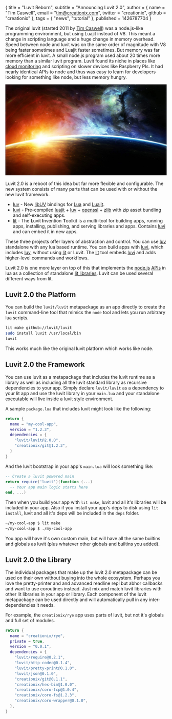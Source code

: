 { title = "Luvit Reborn",
  subtitle = "Announcing Luvit 2.0",
  author = {
    name = "Tim Caswell",
    email = "tim@creationix.com",
    twitter = "creationix",
    github = "creationix"
  },
  tags = { "news", "tutorial" },
  published = 1426787704
}

The original luvit (started 2011 by [Tim Caswell][]) was a node.js-like
programming environment, but using Luajit instead of V8. This meant a
change in scripting language and a huge change in memory overhead. Speed
between node and luvit was on the same order of magnitude with V8 being
faster sometimes and Luajit faster sometimes. But memory was far more
efficient in luvit. A small node.js program used about 20 times more
memory than a similar luvit program. Luvit found its niche in places
like [cloud monitoring][] and scripting on slower devices like Raspberry
PIs. It had nearly identical APIs to node and thus was easy to learn for
developers looking for something like node, but less memory hungry.

![](luvit-reborn/a-new-era.jpg)

Luvit 2.0 is a reboot of this idea but far more flexible and
configurable. The new system consists of many parts that can be used
with or without the new luvit framework.

 - [luv][] - New [libUV][] bindings for [Lua][] and [Luajit][].
 - [luvi][] - Pre-compiled [luajit][] + [luv][] + [openssl][] + [zlib][] with zip asset bundling and self-executing apps.
 - [lit][] - The **L**uvit **I**nvention **T**oolkit is a multi-tool
   for building apps, running apps, installing, publishing, and
   serving libraries and apps.  Contains [luvi][] and can embed it in
   new apps.

These three projects offer layers of abstraction and control.  You can
use [luv][] standalone with any lua based runtime.  You can build apps
with [luvi][], which includes [luv][], without using [lit][] or Luvit.
The [lit][] tool embeds [luvi][] and adds higher-level commands and
workflows.

Luvit 2.0 is one more layer on top of this that implements the
[node.js][] [APIs](http://nodejs.org/api/) in lua as a collection of
standalone [lit libraries][].  Luvit can be used several different
ways from lit.

## Luvit 2.0 the Platform

You can build the `luvit/luvit` metapackage as an app directly to
create the `luvit` command-line tool that mimics the `node` tool and
lets you run arbitrary lua scripts.

```sh
lit make github://luvit/luvit
sudo install luvit /usr/local/bin
luvit
```

This works much like the original luvit platform which works like node.

## Luvit 2.0 the Framework

You can use luvit as a metapackage that includes the luvit runtime as
a library as well as including all the luvit standard library as
recursive dependencies to your app.  Simply declare `luvit/luvit` as a
dependency to your lit app and use the luvit library in your
`main.lua` and your standalone executable will live inside a luvit
style environment.

A sample `package.lua` that includes luvit might look like the
following:

```lua
return {
  name = "my-cool-app",
  version = "1.2.3",
  dependencies = {
    "luvit/luvit@2.0.0",
    "creationix/git@1.2.3",
  }
}
```

And the luvit bootstrap in your app's `main.lua` will look something
like:

```lua
-- Create a luvit powered main
return require('luvit')(function (...)
  -- Your app main logic starts here
end, ...)
```

Then when you build your app with `lit make`, luvit and all it's
libraries will be included in your app.  Also if you install your
app's deps to disk using `lit install`, luvit and all it's deps will
be included in the `deps` folder.

```sh
~/my-cool-app $ lit make
~/my-cool-app $ ./my-cool-app
```

You app will have it's own custom main, but will have all the same
builtins and globals as luvit (plus whatever other globals and
builtins you added).

## Luvit 2.0 the Library

The individual packages that make up the luvit 2.0 metapackage can be
used on their own without buying into the whole ecosystem.  Perhaps
you love the pretty-printer and and advanced readline repl but abhor
callbacks and want to use coroutines instead.  Just mix and match
luvit libraries with other lit libraries in your app or library.  Each
component of the luvit metapackage can be used directly and will
automatically pull in any inter-dependencies it needs.

For example, the `creationix/rye` app uses parts of luvit, but not
it's globals and full set of modules.

```lua
return {
  name = "creationix/rye",
  private = true,
  version = "0.0.1",
  dependencies = {
    "luvit/require@0.2.1",
    "luvit/http-codec@0.1.4",
    "luvit/pretty-print@0.1.0",
    "luvit/json@0.1.0",
    "creationix/git@0.1.1",
    "creationix/hex-bin@1.0.0",
    "creationix/coro-tcp@1.0.4",
    "creationix/coro-fs@1.2.3",
    "creationix/coro-wrapper@0.1.0",
  },
}
```

[cloud monitoring]: https://github.com/virgo-agent-toolkit
[Tim Caswell]: https://github.com/creationix
[libuv]: http://docs.libuv.org/en/v1.x/
[luvi]: https://github.com/luvit/luvi
[luv]: https://github.com/luvit/luv
[lit]: https://github.com/luvit/lit
[lit libraries]: http://lit.luvit.io/packages/luvit
[lua]: http://www.lua.org/
[luajit]: http://luajit.org/
[openssl]: https://www.openssl.org/
[zlib]: http://www.zlib.net/
[node.js]: http://nodejs.org/
